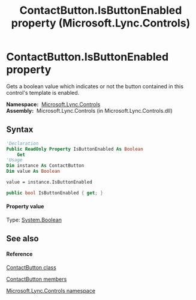 ﻿---
title: ContactButton.IsButtonEnabled property  (Microsoft.Lync.Controls)
TOCTitle: 'IsButtonEnabled property '
ms:assetid: P:Microsoft.Lync.Controls.ContactButton.IsButtonEnabled_DI_3_UC_OCS14MrefLyncWPF
ms:mtpsurl: https://msdn.microsoft.com/en-us/library/microsoft.lync.controls.contactbutton.isbuttonenabled_di_3_uc_ocs14mreflyncwpf(v=office.15)
ms:contentKeyID: 48601973
ms.date: 07/28/2014
mtps_version: v=office.15
f1_keywords:
- Microsoft.Lync.Controls.ContactButton.IsButtonEnabled
dev_langs:
- CSharp
- JScript
- VB
- other
---

# ContactButton.IsButtonEnabled property

Gets a boolean value which indicates or not the button contained in this control's template is enabled.

**Namespace:**  [Microsoft.Lync.Controls](microsoft-lync-controls-namespace_1.md)  
**Assembly:**  Microsoft.Lync.Controls (in Microsoft.Lync.Controls.dll)

## Syntax

``` vb
'Declaration
Public ReadOnly Property IsButtonEnabled As Boolean
    Get
'Usage
Dim instance As ContactButton
Dim value As Boolean

value = instance.IsButtonEnabled
```

``` csharp
public bool IsButtonEnabled { get; }
```

#### Property value

Type: [System.Boolean](http://msdn2.microsoft.com/en-us/library/a28wyd50)  

## See also

#### Reference

[ContactButton class](contactbutton-class-microsoft-lync-controls_1.md)

[ContactButton members](contactbutton-members-microsoft-lync-controls_1.md)

[Microsoft.Lync.Controls namespace](microsoft-lync-controls-namespace_1.md)

